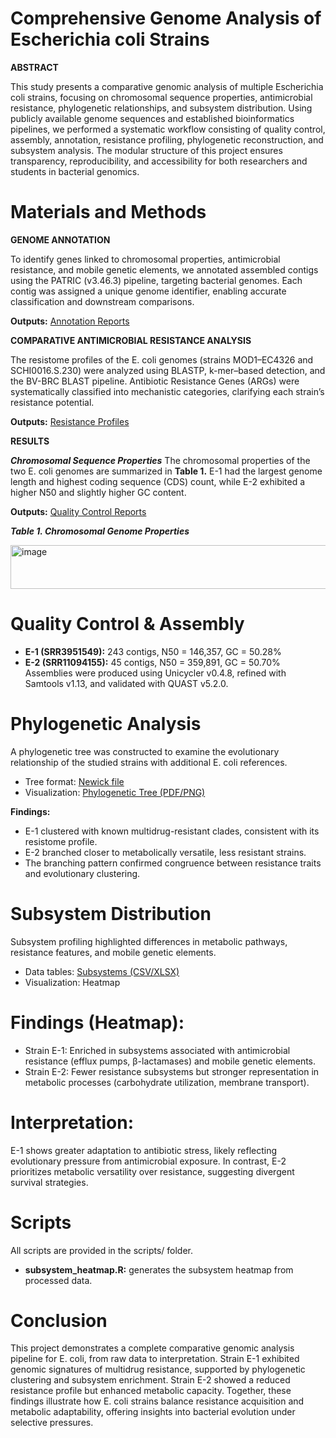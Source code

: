 # Comprehensive Genome Analysis of Escherichia coli Strains
**ABSTRACT**

This study presents a comparative genomic analysis of multiple Escherichia coli strains, focusing on chromosomal sequence properties, antimicrobial resistance, phylogenetic relationships, and subsystem distribution. Using publicly available genome sequences and established bioinformatics pipelines, we performed a systematic workflow consisting of quality control, assembly, annotation, resistance profiling, phylogenetic reconstruction, and subsystem analysis. The modular structure of this project ensures transparency, reproducibility, and accessibility for both researchers and students in bacterial genomics.

# Materials and Methods
**GENOME ANNOTATION**

To identify genes linked to chromosomal properties, antimicrobial resistance, and mobile genetic elements, we annotated assembled contigs using the PATRIC (v3.46.3) pipeline, targeting bacterial genomes. Each contig was assigned a unique genome identifier, enabling accurate classification and downstream comparisons.

**Outputs:** [Annotation Reports](https://github.com/Mickuye/Bioinformatics_Ecoli-research/tree/8dd400a6fd8a42b2e5c29d7996ea7734b56bb1e2/analyses/annotation)

**COMPARATIVE ANTIMICROBIAL RESISTANCE ANALYSIS** 

The resistome profiles of the E. coli genomes (strains MOD1–EC4326 and SCHI0016.S.230) were analyzed using BLASTP, k-mer–based detection, and the BV-BRC BLAST pipeline. Antibiotic Resistance Genes (ARGs) were systematically classified into mechanistic categories, clarifying each strain’s resistance potential.

**Outputs:** [Resistance Profiles](https://github.com/Mickuye/Bioinformatics_Ecoli-research/tree/f4cc468a8c0e4659bffa0e19ac87a75225aa1974/analyses/resistance)


**RESULTS**

**_Chromosomal Sequence Properties_**
The chromosomal properties of the two E. coli genomes are summarized in **Table 1.** E-1 had the largest genome length and highest coding sequence (CDS) count, while E-2 exhibited a higher N50 and slightly higher GC content.

**Outputs:** [Quality Control Reports](https://github.com/Mickuye/Bioinformatics_Ecoli-research/tree/8a9139049380c800c8d317f20ef2bbb007ea013f/analyses/QC)

**_Table 1. Chromosomal Genome Properties_**

<img width="1200" height="70" alt="image" src="https://github.com/user-attachments/assets/eba17884-2785-4052-84c8-78f1cdeef9d7" />


# Quality Control & Assembly

-	**E-1 (SRR3951549):** 243 contigs, N50 = 146,357, GC = 50.28%
-	**E-2 (SRR11094155):** 45 contigs, N50 = 359,891, GC = 50.70%
Assemblies were produced using Unicycler v0.4.8, refined with Samtools v1.13, and validated with QUAST v5.2.0.

# Phylogenetic Analysis
A phylogenetic tree was constructed to examine the evolutionary relationship of the studied strains with additional E. coli references.
-	Tree format: [Newick file](https://github.com/Mickuye/Bioinformatics_Ecoli-research/blob/1ae6477f85d2e3a0aa41feee5c67b7b484361b7b/analyses/phylogenetics/MIXED%20TREE.tre)
-	Visualization: [Phylogenetic Tree (PDF/PNG)](https://github.com/Mickuye/Bioinformatics_Ecoli-research/tree/5f17d3d538f34edeb54b16063904060306d8abc4/analyses/phylogenetics)

**Findings:**
-	E-1 clustered with known multidrug-resistant clades, consistent with its resistome profile.
-	E-2 branched closer to metabolically versatile, less resistant strains.
-	The branching pattern confirmed congruence between resistance traits and evolutionary clustering.

# Subsystem Distribution

Subsystem profiling highlighted differences in metabolic pathways, resistance features, and mobile genetic elements.
-	Data tables: [Subsystems (CSV/XLSX)](https://github.com/Mickuye/Bioinformatics_Ecoli-research/tree/7b312f25f3314012db78c932bcbe60fd4d7166b6/analyses/subsystems)
-	Visualization: Heatmap
  
# Findings (Heatmap):

-	Strain E-1: Enriched in subsystems associated with antimicrobial resistance (efflux pumps, β-lactamases) and mobile genetic elements.
-	Strain E-2: Fewer resistance subsystems but stronger representation in metabolic processes (carbohydrate utilization, membrane transport).
  
# Interpretation:
E-1 shows greater adaptation to antibiotic stress, likely reflecting evolutionary pressure from antimicrobial exposure. In contrast, E-2 prioritizes metabolic versatility over resistance, suggesting divergent survival strategies.

# Scripts
All scripts are provided in the scripts/ folder.
-	**subsystem_heatmap.R:** generates the subsystem heatmap from processed data.

# Conclusion

This project demonstrates a complete comparative genomic analysis pipeline for E. coli, from raw data to interpretation. Strain E-1 exhibited genomic signatures of multidrug resistance, supported by phylogenetic clustering and subsystem enrichment. Strain E-2 showed a reduced resistance profile but enhanced metabolic capacity. Together, these findings illustrate how E. coli strains balance resistance acquisition and metabolic adaptability, offering insights into bacterial evolution under selective pressures.


